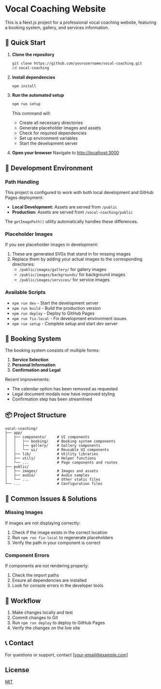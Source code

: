 # Vocal Coaching Website

This is a Next.js project for a professional vocal coaching website, featuring a booking system, gallery, and services information.

## 🚀 Quick Start

1. **Clone the repository**
   ```bash
   git clone https://github.com/yourusername/vocal-coaching.git
   cd vocal-coaching
   ```

2. **Install dependencies**
   ```bash
   npm install
   ```

3. **Run the automated setup**
   ```bash
   npm run setup
   ```
   This command will:
   - Create all necessary directories
   - Generate placeholder images and assets
   - Check for required dependencies
   - Set up environment variables
   - Start the development server

4. **Open your browser**
   Navigate to [http://localhost:3000](http://localhost:3000)

## 🔧 Development Environment

### Path Handling

This project is configured to work with both local development and GitHub Pages deployment:

- **Local Development:** Assets are served from `/public`
- **Production:** Assets are served from `/vocal-coaching/public`

The `getImagePath()` utility automatically handles these differences.

### Placeholder Images

If you see placeholder images in development:

1. These are generated SVGs that stand in for missing images
2. Replace them by adding your actual images to the corresponding directories:
   - `/public/images/gallery/` for gallery images
   - `/public/images/backgrounds/` for background images
   - `/public/images/services/` for service images

### Available Scripts

- `npm run dev` - Start the development server
- `npm run build` - Build the production version
- `npm run deploy` - Deploy to GitHub Pages
- `npm run fix-local` - Fix development environment issues
- `npm run setup` - Complete setup and start dev server

## 📝 Booking System

The booking system consists of multiple forms:

1. **Service Selection**
2. **Personal Information**
3. **Confirmation and Legal**

Recent improvements:
- The calendar option has been removed as requested
- Legal document modals now have improved styling
- Confirmation step has been streamlined

## 📦 Project Structure

```
vocal-coaching/
├── app/
│   ├── components/     # UI components
│   │   ├── booking/    # Booking system components
│   │   ├── gallery/    # Gallery components
│   │   └── ui/         # Reusable UI components
│   ├── lib/            # Utility libraries
│   ├── utils/          # Helper functions
│   └── ...             # Page components and routes
├── public/
│   ├── images/         # Images and assets
│   ├── audio/          # Audio samples
│   └── ...             # Other static files
└── ...                 # Configuration files
```

## 🔨 Common Issues & Solutions

### Missing Images

If images are not displaying correctly:

1. Check if the image exists in the correct location
2. Run `npm run fix-local` to regenerate placeholders
3. Verify the path in your component is correct

### Component Errors

If components are not rendering properly:

1. Check the import paths
2. Ensure all dependencies are installed
3. Look for console errors in the developer tools

## 🔄 Workflow

1. Make changes locally and test
2. Commit changes to Git
3. Run `npm run deploy` to deploy to GitHub Pages
4. Verify the changes on the live site

## 📞 Contact

For questions or support, contact [your-email@example.com]

## License

[MIT](LICENSE) 